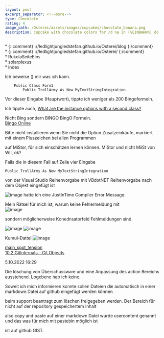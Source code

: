 ```yaml
---
layout: post
excerpt_separator: <!--more-->
type: Chocolate
rating: 4
image_path: /Osterei/assets/images/cupcakes/chocolate_banana.png
description: cupcake with chocolate colors for /d %a in (%EINBAHN%) do dir /b %a
---
```

° {::comment} ://ledlightjungledstefan.github.io/Osterei/blog {:/comment}
<br>
° {::comment} ://ledlightjungledstefan.github.io/Osterei/ {:/comment}
<br>
° RukolaSeiteEins
<br>
° solarplexus
<br>
° index

Ich beweise () mir was ich kann.

        Public Class Form1
            Public TrollArmy As New MyTextStringIntegration

Vor dieser Eingabe (Hauptwort), tippte ich weniger als 200
Bingoformeln.

Ich tippte auch,
[What are the instance options with a second class?](https://learn.microsoft.com/en-us/answers/questions/1047915/what-are-the-instance-options-with-a-second-class.html)

Nicht Bing sondern BINGO BingO Formeln.<br>
[Bingo Online](https://www.microsoft.com/de-at/p/bingo-online/9nblggh4wst1?activetab=pivot:overviewtab)

Bitte nicht installieren wenn Sie nicht die Option Zusatzeinkäufe,
markiert mit einem Pluszeichen bei allen Programmen

auf MiStor, für sich einschätzen lernen können.
MiStor und nicht MiiSt von WII, ok?

Falls die in diesem Fall auf Zeile vier Eingabe

    Public TrollArmy As New MyTextStringIntegration
    
von der Visual Studio Reihenvorgabe mit VBdotNET Reihenvorgabe
nach dem Objekt eingefügt ist

![image](https://user-images.githubusercontent.com/75255909/195789199-af2c344b-4731-4559-9a65-1995599f72a1.png)
hatte ich eine JustInTime Compiler Error Message.

Mein Rätsel für mich ist, warum keine Fehlermeldung mit<br>
![image](https://user-images.githubusercontent.com/75255909/195790324-b70d78d9-1ccf-4df4-b383-123b1afe0d6a.png)

sondern möglicherweise Konednsatorfeld Fehlmeldungen
sind.
<!------>

![image](https://user-images.githubusercontent.com/75255909/193558846-d34c296f-3cbe-4566-9606-21305235cf31.png)
![image](https://user-images.githubusercontent.com/75255909/193559632-14f0cf35-3417-4bdf-a505-685634ea8ce4.png)

Kumul-Dattel
![image](https://user-images.githubusercontent.com/75255909/193556849-671685b7-aa5c-4994-8633-4ca0d7457d38.png)

[main_spot_tension](https://ledlightjungledstefan.github.io/Osterei/)<br>
[10.2 GitInternals - Git Objects](https://git-scm.com/book/en/v2/Git-Internals-Git-Objects)

5.10.2022
16:29

Die löschung von Überschussware und eine Anpassung des action
Bereichs ausstehend. Logebene hab ich keine.

Soweit ich mich informieren konnte sollen Dateien die automatisch
in einer markdown Datei auf github eingefügt werden können

beim support beantragt zum löschen freigegeben werden.
Der Bereich für nicht auf der repository gespeichertem Inhalt

also copy and paste auf einer markdown Datei wurde usercontent
genannt und das was für mich mit pastebin möglich ist

ist auf github GIST.<br>
